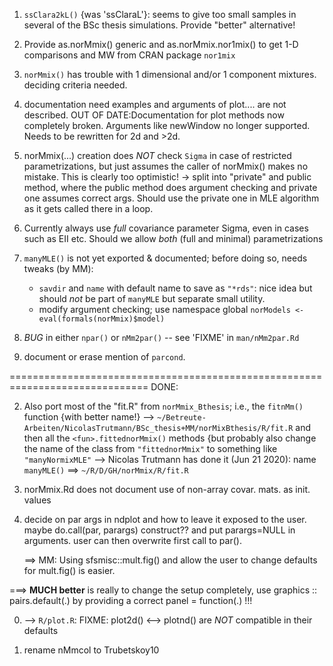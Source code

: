 

1. `ssClara2kL()` {was 'ssClaraL'}: seems to give too small samples in
	several of the BSc thesis simulations.  Provide "better" alternative!

2. Provide  as.norMmix() generic and   as.norMmix.nor1mix()  to get 1-D
   comparisons and MW<n>  from CRAN package  `nor1mix`

3. `norMmix()` has trouble with 1 dimensional and/or 1 component mixtures.
   deciding criteria needed.

6. documentation need examples and arguments of plot.... are not described.
   OUT OF DATE:Documentation for plot methods now completely broken. Arguments like
   newWindow no longer supported. Needs to be rewritten for 2d and >2d.

7. norMmix(...) creation does *NOT* check `Sigma` in case of restricted
   parametrizations,  but just assumes the caller of norMmix() makes no
   mistake.  This is clearly too optimistic!
   -> split into "private" and public method, where the public method
   does argument checking and private one assumes correct args.
   Should use the private one in MLE algorithm as it gets called there in a
   loop.

8. Currently always use *full* covariance parameter Sigma, even in cases
   such as EII etc.  Should we allow *both* (full and minimal) parametrizations

9. `manyMLE()` is not yet exported & documented; before doing so, needs
   tweaks (by MM):
	- `savdir` and `name` with default name to save as `"*rds"`: nice idea but
      should *not* be part of `manyMLE` but separate small utility.
	- modify argument checking; use namespace global
	  `norModels <- eval(formals(norMmix)$model)`

10. *BUG* in either `npar()` or `nMm2par()` -- see 'FIXME' in `man/nMm2par.Rd`

11. document or erase mention of `parcond`.

==============================================================================
DONE:

2. Also port most of the "fit.R" from `norMmix_Bthesis`; i.e., the  `fitnMm()`
  function {with better name!} -->
  `~/Betreute-Arbeiten/NicolasTrutmann/BSc_thesis+MM/norMixBthesis/R/fit.R`
  and then all  the   `<fun>.fittednorMmix()`  methods
  {but probably also change the name of the class from
  `"fittednorMmix"` to something like
  `"manyNormixMLE"`
     --> Nicolas Trutmann has done it (Jun 21 2020): name  `manyMLE()` ==> `~/R/D/GH/norMmix/R/fit.R`

4. norMmix.Rd does not document use of non-array covar. mats. as init. values

5. decide on par args in ndplot and how to leave it exposed to the user.
   maybe do.call(par, parargs) construct?? and put parargs=NULL in arguments.
   user can then overwrite first call to par().

   ==> MM: Using sfsmisc::mult.fig()  and allow the user to change defaults
   for  mult.fig() is easier.

  ===> **MUCH better** is really to change the setup completely, use
	   graphics :: pairs.default(.)
    by providing a correct  panel = function(.)    !!!

0. --> `R/plot.R`: FIXME: plot2d() <--> plotnd() are *NOT* compatible in their defaults

4. rename nMmcol to Trubetskoy10

